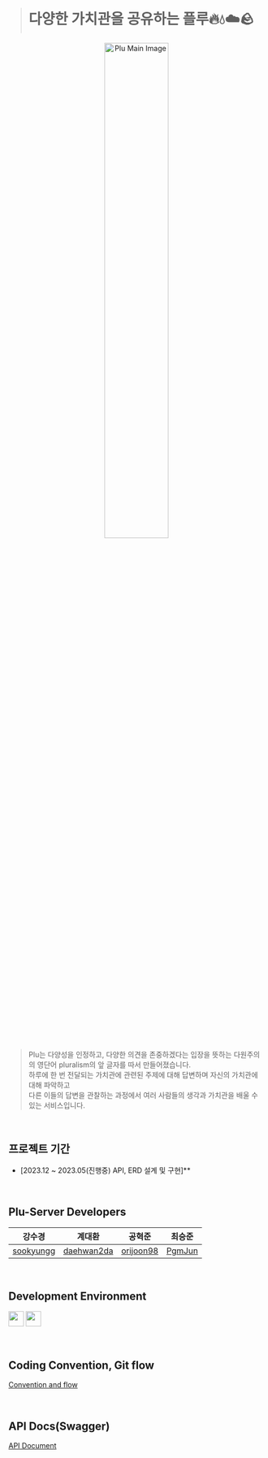 > # 다양한 가치관을 공유하는 플루🔥💧☁️🪨
<div align="center">
  <img src="https://github.com/Team-Plu/Plu-Server/assets/64000241/f46026f2-9c31-4cb9-b57d-4cda08f1fe1f" width="50%" alt="Plu Main Image">
</div>

<br>

> Plu는 다양성을 인정하고, 다양한 의견을 존중하겠다는 입장을 뜻하는 다원주의의 영단어 pluralism의 앞 글자를 따서 만들어졌습니다. <br>
> 하루에 한 번 전달되는 가치관에 관련된 주제에 대해 답변하며 자신의 가치관에 대해 파악하고 <br>
> 다른 이들의 답변을 관찰하는 과정에서 여러 사람들의 생각과 가치관을 배울 수 있는 서비스입니다. <br>

<br>

## 프로젝트 기간
- [2023.12 ~ 2023.05(진행중) API, ERD 설계 및 구현]** <br>

<br>

## Plu-Server Developers

| 강수경 | 계대환 | 공혁준 | 최승준 |
|:---:|:---:|:---:|:---:|
| [sookyungg](https://github.com/sookyungg) | [daehwan2da](https://github.com/daehwan2da) |[orijoon98](https://github.com/orijoon98) | [PgmJun](https://github.com/PgmJun) | 

<br>

## Development Environment

<img src ="https://img.shields.io/badge/spring-3.2.0-green?logo=spring" height="30"> <img src ="https://img.shields.io/badge/Kotlin-white?logo=kotlin" height="30"> 

<br>

## Coding Convention, Git flow

[Convention and flow](https://sleet-rain-67f.notion.site/efe35fa22c0044b4bd4c0dd5ff014d04)

<br>

## API Docs(Swagger)
[API Document](http://3.38.38.136/swagger-ui/index.html)
